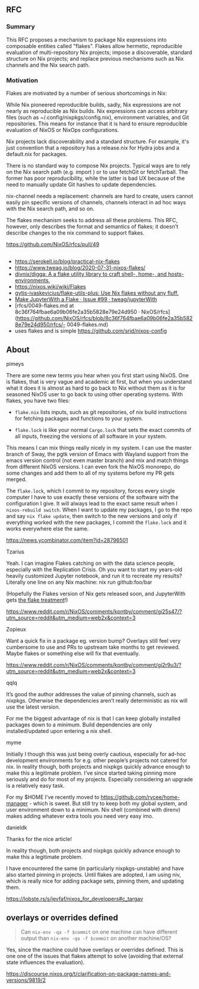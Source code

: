 ## RFC

### Summary

This RFC proposes a mechanism to package Nix expressions into composable entities called "flakes". Flakes allow hermetic, reproducible evaluation of multi-repository Nix projects; impose a discoverable, standard structure on Nix projects; and replace previous mechanisms such as Nix channels and the Nix search path.

### Motivation

Flakes are motivated by a number of serious shortcomings in Nix:

While Nix pioneered reproducible builds, sadly, Nix expressions are not nearly as reproducible as Nix builds. Nix expressions can access arbitrary files (such as ~/.config/nixpkgs/config.nix), environment variables, and Git repositories. This means for instance that it is hard to ensure reproducible evaluation of NixOS or NixOps configurations.

Nix projects lack discoverability and a standard structure. For example, it's just convention that a repository has a release.nix for Hydra jobs and a default.nix for packages.

There is no standard way to compose Nix projects. Typical ways are to rely on the Nix search path (e.g. import <nixpkgs>) or to use fetchGit or fetchTarball. The former has poor reproducibility, while the latter is bad UX because of the need to manually update Git hashes to update dependencies.

nix-channel needs a replacement: channels are hard to create, users cannot easily pin specific versions of channels, channels interact in ad hoc ways with the Nix search path, and so on.

The flakes mechanism seeks to address all these problems. This RFC, however, only describes the format and semantics of flakes; it doesn't describe changes to the nix command to support flakes.

https://github.com/NixOS/rfcs/pull/49

##

- https://serokell.io/blog/practical-nix-flakes
- https://www.tweag.io/blog/2020-07-31-nixos-flakes/
- [divnix/digga: A a flake utility library to craft shell-, home-, and hosts- environments.](https://github.com/divnix/digga)
- https://nixos.wiki/wiki/Flakes
- [gytis-ivaskevicius/flake-utils-plus: Use Nix flakes without any fluff.](https://github.com/gytis-ivaskevicius/flake-utils-plus)
- [Make JupyterWith a Flake · Issue #99 · tweag/jupyterWith](https://github.com/tweag/jupyterWith/issues/99)
- [rfcs/0049-flakes.md at 8c36f764fbae6a09b06fe2a35b5828e79e24d950 · NixOS/rfcs](https://github.com/NixOS/rfcs/blob/8c36f764fbae6a09b06fe2a35b5828e79e24d950/rfcs/- 0049-flakes.md)
- uses flakes and is simple https://github.com/srid/nixos-config

## About

pimeys

There are some new terms you hear when you first start using NixOS. One is flakes, that is very vague and academic at first, but when you understand what it does it is almost as hard to go back to Nix without them as it is for seasoned NixOS user to go back to using other operating systems. With flakes, you have two files:

- `flake.nix` lists inputs, such as git repositories, of nix build instructions for fetching packages and functions to your system.

- `flake.lock` is like your normal `Cargo.lock` that sets the exact commits of all inputs, freezing the versions of all software in your system.

This means I can mix things really nicely in my system. I can use the master branch of Sway, the pgtk version of Emacs with Wayland support from the emacs version control (not even master branch) and mix and match things from different NixOS versions. I can even fork the NixOS monorepo, do some changes and add them to all of my systems before my PR gets merged.

The `flake.lock`, which I commit to my repository, forces every single computer I have to use exactly these versions of the software with the configuration I give. It will always lead to the exact same result when I `nixos-rebuild switch`. When I want to update my packages, I go to the repo and say `nix flake update`, then switch to the new versions and only if everything worked with the new packages, I commit the `flake.lock` and it works everywhere else the same.

https://news.ycombinator.com/item?id=28796501

Tzarius

Yeah. I can imagine Flakes catching on with the data science people, especially with the Replication Crisis. Oh you want to start my years-old heavily customized Jupyter notebook, and run it to recreate my results? Literally one line on any Nix machine: nix run github:foo/bar

(Hopefully the Flakes version of Nix gets released soon, and JupyterWith gets [the flake treatment](https://github.com/tweag/jupyterWith/issues/99)!)

https://www.reddit.com/r/NixOS/comments/kpntby/comment/gi25s47/?utm_source=reddit&utm_medium=web2x&context=3

Zopieux

Want a quick fix in a package eg. version bump? Overlays still feel very cumbersome to use and PRs to upstream take months to get reviewed. Maybe flakes or something else will fix that eventually.

https://www.reddit.com/r/NixOS/comments/kpntby/comment/gi2r9u3/?utm_source=reddit&utm_medium=web2x&context=3

qqlq

It’s good the author addresses the value of pinning channels, such as nixpkgs. Otherwise the dependencies aren’t really deterministic as nix will use the latest version.

For me the biggest advantage of nix is that I can keep globally installed packages down to a minimum. Build dependencies are only installed/updated upon entering a nix shell.

myme

Initially I though this was just being overly cautious, especially for ad-hoc development environments for e.g. other people’s projects not catered for nix. In reality though, both projects and nixpkgs quickly advance enough to make this a legitimate problem. I’ve since started taking pinning more seriously and do for most of my projects. Especially considering an upgrade is a relatively easy task.

For my $HOME I’ve recently moved to https://github.com/rycee/home-manager - which is sweet. But still try to keep both my global system, and user environment down to a minimum. Nix shell (combined with direnv) makes adding whatever extra tools you need very easy imo.

danieldk

Thanks for the nice article!

In reality though, both projects and nixpkgs quickly advance enough to make this a legitimate problem.

I have encountered the same (in particularly nixpkgs-unstable) and have also started pinning in projects. Until flakes are adopted, I am using niv, which is really nice for adding package sets, pinning them, and updating them.

https://lobste.rs/s/jevfaf/nixos_for_developers#c_targav

## overlays or overrides defined

> Can `nix-env -qa -f $commit` on one machine can have different output than `nix-env -qa -f $commit` on another machine/OS?

Yes, since the machine could have overlays or overrides defined. This is one one of the issues that flakes attempt to solve (avoiding that external state influences the evaluation).

https://discourse.nixos.org/t/clarification-on-package-names-and-versions/9819/2
